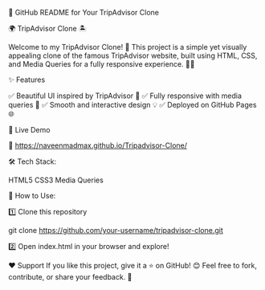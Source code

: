 📌 GitHub README for Your TripAdvisor Clone

🌍 TripAdvisor Clone 🏝️

Welcome to my TripAdvisor Clone! 🚀 This project is a simple yet visually appealing clone of the famous TripAdvisor website, built using HTML, CSS, and Media Queries for a fully responsive experience. 🎨📱

✨ Features

✅ Beautiful UI inspired by TripAdvisor 🎨
✅ Fully responsive with media queries 📲
✅ Smooth and interactive design 💡
✅ Deployed on GitHub Pages 🌐

🚀 Live Demo

🔗 https://naveenmadmax.github.io/Tripadvisor-Clone/

🛠️ Tech Stack:

HTML5
CSS3
Media Queries

📌 How to Use:

1️⃣ Clone this repository

git clone https://github.com/your-username/tripadvisor-clone.git

2️⃣ Open index.html in your browser and explore!

❤️ Support
If you like this project, give it a ⭐ on GitHub! 😊
Feel free to fork, contribute, or share your feedback. 🚀

